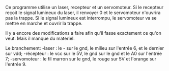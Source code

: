 Ce programme utilise un laser, recepteur et un servomoteur. Si le recepteur reçoit le signal lumineux du laser, il renvoyer 0 et le servomoteur n'ouvrira pas la trappe. Si le signal lumineux est interrompu, le servomoteur va se mettre en marche et ouvrir la trappe.

Il y a encore des modifications a faire afin qu'il fasse exactement ce qu'on veut. Mais il manque du materiel.

Le branchement: 
-laser : le - sur le gnd, le milieu sur l'entrée 6, et le dernier sur vdd;
-récepteur : le vcc sur le 5V, le gnd sur le gnd et le A0 sur l'entrée 7;
-servomoteur : le fil marron sur le gnd, le rouge sur 5V et l'orange sur l'entrée 9.
